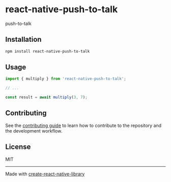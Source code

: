 # react-native-push-to-talk

push-to-talk

## Installation

```sh
npm install react-native-push-to-talk
```

## Usage

```js
import { multiply } from 'react-native-push-to-talk';

// ...

const result = await multiply(3, 7);
```

## Contributing

See the [contributing guide](CONTRIBUTING.md) to learn how to contribute to the repository and the development workflow.

## License

MIT

---

Made with [create-react-native-library](https://github.com/callstack/react-native-builder-bob)
